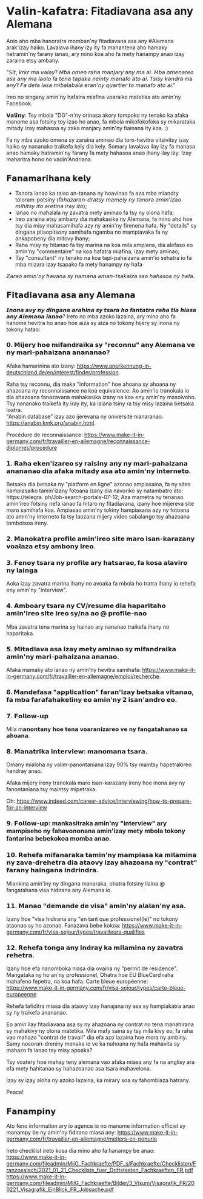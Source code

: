 # 𝗩𝗮𝗹𝗶𝗻-𝗸𝗮𝗳𝗮𝘁𝗿𝗮: Fitadiavana asa any Alemana



Anio aho mba hanoratra momban'ny fitadiavana asa any #Alemana arak'izay haiko. Lavalava ihany izy ity fa manantena aho hamaky hatramin'ny farany ianao, ary mino koa aho fa mety hanampy anao izay zaraina etsy ambany. 

"𝘚𝘭𝘵, 𝘬𝘳𝘬𝘳 𝘮𝘢 𝘷𝘢𝘭𝘢𝘺? 
𝘔𝘣𝘢 𝘰𝘮𝘦𝘰 𝘳𝘢𝘩𝘢 𝘮𝘢𝘯𝘫𝘢𝘳𝘺 𝘢𝘯𝘺 𝘮𝘢 𝘢𝘪.
𝘔𝘣𝘢 𝘰𝘮𝘦𝘯𝘢𝘳𝘦𝘰 𝘢𝘴𝘢 𝘢𝘯𝘺 𝘮𝘢 𝘭𝘢𝘰𝘭𝘰 𝘧𝘢 𝘵𝘦𝘯𝘢 𝘵𝘢𝘱𝘢𝘬𝘢 𝘯𝘦𝘪𝘯𝘵𝘺 𝘮𝘢𝘯𝘢𝘧𝘰 𝘢𝘵𝘰 𝘢𝘪. 
𝘛𝘴𝘪𝘴𝘺 𝘬𝘢𝘯𝘥𝘳𝘢 ma 𝘢𝘯𝘺? 𝘍𝘢 𝘥𝘦𝘧𝘢 𝘭𝘢𝘴𝘢 𝘮𝘪𝘣𝘢𝘭𝘢𝘣𝘢𝘭𝘢 𝘦𝘳𝘢𝘯'𝘯𝘺 𝘲𝘶𝘢𝘳𝘵𝘪𝘦𝘳 𝘵𝘰 𝘮𝘢𝘯𝘢𝘧𝘰 𝘢𝘵𝘰 𝘢𝘪."

Ireo no singany amin'ny hafatra miafina voaraiko matetika ato amin'ny Facebook. 

𝗩𝗮𝗹𝗶𝗻𝘆: Tsy mbola "DG"-n'ny orinasa akory tompoko ny tenako ka afaka manome asa fotsiny toy izao ho anao, fa mbola mikofokofoka sy mikarataka mitady izay mahasoa sy zaka manjary amin'ny fiainana ity koa. :)

Fa ny mba azoko omena sy zaraina aminao dia toro-hevitra vitsivitsy izay haiko sy nananako traikefa kely dia kely. 
Somary lavalava ilay izy fa manasa anao hamaky hatramin'ny farany fa mety hahasoa anao ihany ilay izy. Izay maharitra hono no vadin'Andriana. 

## 𝗙𝗮𝗻𝗮𝗺𝗮𝗿𝗶𝗵𝗮𝗻𝗮 𝗸𝗲𝗹𝘆
- Tanora ianao ka raiso an-tanana ny hoavinao fa aza mba miandry toloram-potsiny (𝘧𝘢𝘩𝘢𝘻𝘢𝘳𝘢𝘯-𝘥𝘳𝘢𝘵𝘴𝘺 𝘮𝘢𝘮𝘦𝘭𝘺 𝘯𝘺 𝘵𝘢𝘯𝘰𝘳𝘢 𝘢𝘮𝘪𝘯'𝘪𝘻𝘢𝘰 𝘮𝘪𝘩𝘪𝘵𝘴𝘺 𝘪𝘵𝘰 𝘢𝘳𝘦𝘵𝘪𝘯𝘢 𝘪𝘳𝘢𝘺 𝘪𝘵𝘰); 
- Ianao no mahalala ny zavatra mety aminao fa tsy ny olona hafa;
- Ireo zaraina etsy ambany dia mahakasika ny Alemana, fa mino aho hoe tsy dia misy mahasamihafa azy ny amin'ny firenena hafa. Ny "details" sy dingana pitsopitsony samihafa ngamba no mampiavaka fa ny ankapobeny dia mitovy ihany;
- Raha misy ny hitanao fa tsy marina na koa mila ampiana,  dia alefaso eo amin'ny "commentaire" na koa hafatra miafina, izay mety aminao;
- Tsy "consultant" ny tenako na koa tapi-pahaizana amin'io sehatra io fa mba mizara izay tsapako fa mety hanampy ny hafa

𝘡𝘢𝘳𝘢𝘰 𝘢𝘮𝘪𝘯'𝘯𝘺 𝘩𝘢𝘷𝘢𝘯𝘢 𝘴𝘺 𝘯𝘢𝘮𝘢𝘯𝘢 𝘢𝘮𝘢𝘯-𝘵𝘴𝘢𝘬𝘢𝘪𝘻𝘢 𝘴𝘢𝘰 𝘩𝘢𝘩𝘢𝘴𝘰𝘢 𝘯𝘺 𝘩𝘢𝘧𝘢. 

## 𝗙𝗶𝘁𝗮𝗱𝗶𝗮𝘃𝗮𝗻𝗮 𝗮𝘀𝗮 𝗮𝗻𝘆 𝗔𝗹𝗲𝗺𝗮𝗻𝗮 

𝙄𝙣𝙤𝙣𝙖 𝙖𝙫𝙮 𝙣𝙮 𝙙𝙞𝙣𝙜𝙖𝙣𝙖 𝙖𝙧𝙖𝙝𝙞𝙣𝙖 𝙨𝙮 𝙩𝙨𝙖𝙧𝙖 𝙝𝙤 𝙛𝙖𝙣𝙩𝙖𝙩𝙧𝙖 𝙧𝙖𝙝𝙖 𝙩𝙞𝙖 𝙝𝙞𝙖𝙨𝙖 𝙖𝙣𝙮 𝘼𝙡𝙚𝙢𝙖𝙣𝙖 𝙞𝙖𝙣𝙖𝙤? 
Ireto no mba azoko lazaina, ary mino aho fa hanome hevitra ho anao hoe aiza sy aiza no tokony hijery sy inona ny tokony hatao: 


### 𝟬. 𝗠𝗶𝗷𝗲𝗿𝘆 𝗵𝗼𝗲 𝗺𝗶𝗳𝗮𝗻𝗱𝗿𝗮𝗶𝗸𝗮 𝘀𝘆 "𝗿𝗲𝗰𝗼𝗻𝗻𝘂" 𝗮𝗻𝘆 𝗔𝗹𝗲𝗺𝗮𝗻𝗮 𝘃𝗲 𝗻𝘆 𝗺𝗮𝗿𝗶-𝗽𝗮𝗵𝗮𝗶𝘇𝗮𝗻𝗮 𝗮𝗻𝗮𝗻𝗮𝗻𝗮𝗼? 

Afaka hamarinina ato izany: https://www.anerkennung-in-deutschland.de/en/interest/finder/profession.

Raha tsy reconnu, dia maka "information" hoe ahoana sy ahoana ny ahazoana ny reconnaissance na koa equivalence. 
Ao amin'io tranokala io dia ahazoana fanazavana mahakasika izany na koa eny amin'ny masoivoho. Tsy nananako traikefa ity iray ity, ka ialana tsiny ra tsy misy lazaina betsaka loatra.  
"Anabin database" izay azo ijerevana ny oniversite nianaranao: https://anabin.kmk.org/anabin.html.

Procédure de reconnaissance: https://www.make-it-in-germany.com/fr/travailler-en-allemagne/reconnaissance-diplomes/procedure


### 𝟭. 𝗥𝗮𝗵𝗮 𝗲𝗸𝗲𝗻'𝗶𝘇𝗮𝗿𝗲𝗼 𝘀𝘆 𝗿𝗮𝗶𝘀𝗶𝗻𝘆 𝗮𝗻𝘆 𝗻𝘆 𝗺𝗮𝗿𝗶-𝗽𝗮𝗵𝗮𝗶𝘇𝗮𝗻𝗮 𝗮𝗻𝗮𝗻𝗮𝗻𝗮𝗼 𝗱𝗶𝗮 𝗮𝗳𝗮𝗸𝗮 𝗺𝗶𝘁𝗮𝗱𝘆 𝗮𝘀𝗮 𝗮𝘁𝗼 𝗮𝗺𝗶𝗻'𝗻𝘆 𝗶𝗻𝘁𝗲𝗿𝗻𝗲𝘁𝗼. 

Betsaka dia betsaka ny "platform en ligne" azonao ampiasaina, fa ny sites nampiasaiko tamin'izany fotoana izany dia navoriko sy natambatro ato: https://telegra. ph/Job-search-portals-07-12;
Aza mametra ny tenanao amin'ireo fotsiny nefa ianao fa hitaro ny fitadiavana, izany hoe mijereva site maro samihafa koa.
Ampiasao amin'ny tokiny hampiasana azy ny fotoana ato amin'ny interneto fa tsy laozana mijery video sabalango tsy ahazoana tombotsoa ireny.  


### 𝟮. 𝗠𝗮𝗻𝗼𝗸𝗮𝘁𝗿𝗮 𝗽𝗿𝗼𝗳𝗶𝗹𝗲 𝗮𝗺𝗶𝗻'𝗶𝗿𝗲𝗼 𝘀𝗶𝘁𝗲 𝗺𝗮𝗿𝗼 𝗶𝘀𝗮𝗻-𝗸𝗮𝗿𝗮𝘇𝗮𝗻𝘆 𝘃𝗼𝗮𝗹𝗮𝘇𝗮 𝗲𝘁𝘀𝘆 𝗮𝗺𝗯𝗼𝗻𝘆 𝗶𝗿𝗲𝗼. 


### 𝟯. 𝗙𝗲𝗻𝗼𝘆 𝘁𝘀𝗮𝗿𝗮 𝗻𝘆 𝗽𝗿𝗼𝗳𝗶𝗹𝗲 𝗮𝗿𝘆 𝗵𝗮𝘁𝘀𝗮𝗿𝗮𝗼, 𝗳𝗮 𝗸𝗼𝘀𝗮 𝗮𝗹𝗮𝘃𝗶𝗿𝗼 𝗻𝘆 𝗹𝗮𝗶𝗻𝗴𝗮

Aoka izay zavatra marina ihany no avoaka fa mbola ho tratra ihany io rehefa eny amin'ny "interview". 


### 𝟰. 𝗔𝗺𝗯𝗼𝗮𝗿𝘆 𝘁𝘀𝗮𝗿𝗮 𝗻𝘆 𝗖𝗩/𝗿𝗲𝘀𝘂𝗺𝗲 𝗱𝗶𝗮 𝗵𝗮𝗽𝗮𝗿𝗶𝘁𝗮𝗵𝗼 𝗮𝗺𝗶𝗻'𝗶𝗿𝗲𝗼 𝘀𝗶𝘁𝗲 𝗶𝗿𝗲𝗼 𝘀𝘆/𝗻𝗮 𝗮𝗼 @ 𝗽𝗿𝗼𝗳𝗶𝗹𝗲-𝗻𝗮𝗼

Mba zavatra tena marina sy hainao ary nananao traikefa ihany no haparitaka. 

### 𝟱. 𝗠𝗶𝘁𝗮𝗱𝗶𝗮𝘃𝗮 𝗮𝘀𝗮 𝗶𝘇𝗮𝘆 𝗺𝗲𝘁𝘆 𝗮𝗺𝗶𝗻𝗮𝗼 𝘀𝘆 𝗺𝗶𝗳𝗮𝗻𝗱𝗿𝗮𝗶𝗸𝗮 𝗮𝗺𝗶𝗻'𝗻𝘆 𝗺𝗮𝗿𝗶-𝗽𝗮𝗵𝗮𝗶𝘇𝗮𝗻𝗮 𝗮𝗻𝗮𝗻𝗮𝗼.

Afaka mamaky ato ianao ny amin'ny hevitra samihafa: https://www.make-it-in-germany.com/fr/travailler-en-allemagne/emploi/recherche. 

### 6. 𝗠𝗮𝗻𝗱𝗲𝗳𝗮𝘀𝗮 "𝗮𝗽𝗽𝗹𝗶𝗰𝗮𝘁𝗶𝗼𝗻" 𝗳𝗮𝗿𝗮𝗻'𝗶𝘇𝗮𝘆 𝗯𝗲𝘁𝘀𝗮𝗸𝗮 𝘃𝗶𝘁𝗮𝗻𝗮𝗼, 𝗳𝗮 𝗺𝗯𝗮 𝗳𝗮𝗿𝗮𝗳𝗮𝗵𝗮𝗸𝗲𝗹𝗶𝗻𝘆 𝗲𝗼 𝗮𝗺𝗶𝗻'𝗻𝘆 𝟮 𝗶𝘀𝗮𝗻'𝗮𝗻𝗱𝗿𝗼 𝗲𝗼.

### 𝟳. 𝗙𝗼𝗹𝗹𝗼𝘄-𝘂𝗽

Mila m𝗮𝗻𝗼𝗻𝘁𝗮𝗻𝘆 𝗵𝗼𝗲 𝘁𝗲𝗻𝗮 𝘃𝗼𝗮𝗿𝗮𝗻𝗶𝘇𝗮𝗿𝗲𝗼 𝘃𝗲 𝗻𝘆 𝗳𝗮𝗻𝗴𝗮𝘁𝗮𝗵𝗮𝗻𝗮𝗼 𝘀𝗮 𝗮𝗵𝗼𝗮𝗻𝗮.


### 𝟴. 𝗠𝗮𝗻𝗮𝘁𝗿𝗶𝗸𝗮 𝗶𝗻𝘁𝗲𝗿𝘃𝗶𝗲𝘄: 𝗺𝗮𝗻𝗼𝗺𝗮𝗻𝗮 𝘁𝘀𝗮𝗿𝗮.

Omany mialoha ny valim-panontaniana izay 90% tsy maintsy hapetrakireo handray anao. 

Afaka mijery ireny tranokala maro isan-karazany ireny hoe inona avy ny fanontaniana tsy maintsy mipetraka. 

Oh: https://www.indeed.com/career-advice/interviewing/how-to-prepare-for-an-interview 


### 𝟵. 𝗙𝗼𝗹𝗹𝗼𝘄-𝘂𝗽: mankasitraka amin'ny "interview" ary mampiseho ny fahavononana amin'izay mety mbola tokony fantarina bebekokoa momba anao.


### 𝟭𝟬. 𝗥𝗲𝗵𝗲𝗳𝗮 𝗺𝗶𝗳𝗮𝗻𝗮𝗿𝗮𝗸𝗮 𝘁𝗮𝗺𝗶𝗻'𝗻𝘆 𝗺𝗮𝗺𝗽𝗶𝗮𝘀𝗮 𝗸𝗮 𝗺𝗶𝗹𝗮𝗺𝗶𝗻𝗮 𝗻𝘆 𝘇𝗮𝘃𝗮-𝗱𝗿𝗲𝗵𝗲𝘁𝗿𝗮 𝗱𝗶𝗮 𝗮𝘁𝗮𝗼𝘃𝘆 𝗶𝘇𝗮𝘆 𝗮𝗵𝗮𝘇𝗼𝗮𝗻𝗮 𝗻𝘆 "𝗰𝗼𝗻𝘁𝗿𝗮𝘁" 𝗳𝗮𝗿𝗮𝗻𝘆 𝗵𝗮𝗶𝗻𝗴𝗮𝗻𝗮 𝗶𝗻𝗱𝗿𝗶𝗻𝗱𝗿𝗮.

Miankina amin'iny ny dingana manaraka, ohatra fotsiny ilaina @ fangatahana visa hidirana any Alemana io.


### 𝟭𝟭. 𝗠𝗮𝗻𝗮𝗼 "𝗱𝗲𝗺𝗮𝗻𝗱𝗲 𝗱𝗲 𝘃𝗶𝘀𝗮" 𝗮𝗺𝗶𝗻'𝗻𝘆 𝗮𝗹𝗮𝗹𝗮𝗻'𝗻𝘆 𝗮𝘀𝗮. 

Izany hoe "visa hidirana any "en tant que professionel(le)" no tokony ataonao sy ho azonao.
Fanazava bebe kokoa: https://www.make-it-in-germany.com/fr/visa-sejour/types/travailleurs-qualifies


### 𝟭𝟮. 𝗥𝗲𝗵𝗲𝗳𝗮 𝘁𝗼𝗻𝗴𝗮 𝗮𝗻𝘆 𝗶𝗻𝗱𝗿𝗮𝘆 𝗸𝗮 𝗺𝗶𝗹𝗮𝗺𝗶𝗻𝗮 𝗻𝘆 𝘇𝗮𝘃𝗮𝘁𝗿𝗮 𝗿𝗲𝗵𝗲𝘁𝗿𝗮.

Izany hoe efa nanomboka niasa dia ovaina ny "permit de residence".
Mangataka ny ho an'ny professionel, Ohatra hoe EU BlueCard raha mahafeno fepetra, na koa hafa. 
Carte bleue européenne: https://www.make-it-in-germany.com/fr/visa-sejour/types/carte-bleue-europeenne

Rehefa tafiditra miasa dia ataovy izay hanajana ny asa sy hampiakatra anao sy ny traikefa anananao. 

Eo amin'ilay fitadiavana asa sy ny ahazoana ny contrat no tena manahirana sy mahakivy ny olona matetika. Mila mafy saina sy tsy mila kivy eo, fa raha vao mahazo "contrat de travail" dia efa azo lazaina hoe mora ny ambiny. 
Samy nosoran-dreniny menaka io ve ka nahoana ny hafa mahavita sy mahazo fa ianao tsy misy apoaka? 

Tsy voatery hoe mahay teny alemana vao afaka miasa any fa na anglisy ara efa mety hahitanao sy hahazoanao asa tsara mahavelona. 

Izay sy izay aloha ny azoko lazaina, ka mirary soa sy  fahombiaza hatrany.

Peace!

## 𝗙𝗮𝗻𝗮𝗺𝗽𝗶𝗻𝘆

Ato feno information ary io agence io no manome information officiel sy manampy be ny amin'ny fidirana miasa any: https://www.make-it-in-germany.com/fr/travailler-en-allemagne/metiers-en-penurie 

Ireto checklist ireto kosa dia mino aho fa hanampy be anao: 
https://www.make-it-in-germany.com/fileadmin/MiiG_Fachkraefte/PDF_s/Fachkraefte/Checklisten/Franzoesisch/2021_01_21_Checkliste_fuer_Drittstaaten_Fachkraeften_FR.pdf
https://www.make-it-in-germany.com/fileadmin/MiiG_Fachkraefte/Bilder/3_Visum/Visagrafik_FR/200221_Visagrafik_EinBlick_FR_Jobsuche.pdf
